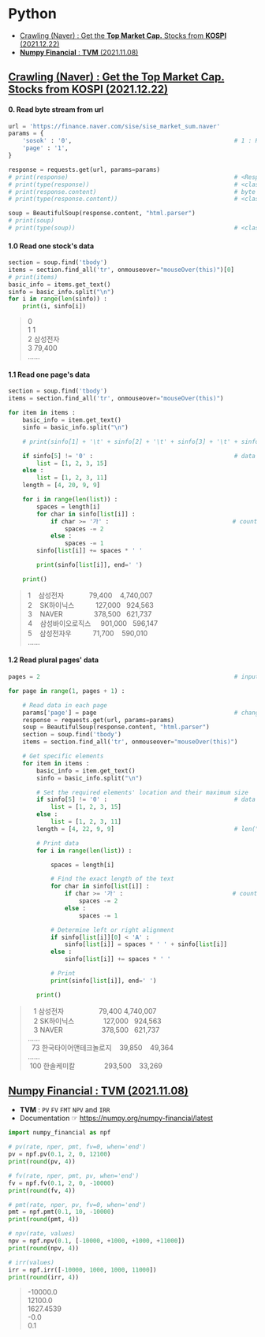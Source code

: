 # Python

- [Crawling (Naver) : Get the **Top Market Cap.** Stocks from **KOSPI** (2021.12.22)]()
- [**Numpy Financial** : **TVM** (2021.11.08)](/Python#numpy-financial--tvm-20211108)


## [Crawling (Naver) : Get the **Top Market Cap.** Stocks from **KOSPI** (2021.12.22)](/Python#python)

#### 0. Read byte stream from url
```python
url = 'https://finance.naver.com/sise/sise_market_sum.naver'
params = {
    'sosok' : '0',                                              # 1 : KOSPI, 2 : KOSDAQ
    'page' : '1',
}

response = requests.get(url, params=params)
# print(response)                                               # <Response [200]>
# print(type(response))                                         # <class 'requests.models.Response'>
# print(response.content)                                       # byte stream (encoded) : b'\n\n\n\n\n\n\n<!--
# print(type(response.content))                                 # <class 'bytes'>

soup = BeautifulSoup(response.content, "html.parser")
# print(soup)
# print(type(soup))                                             # <class 'bs4.BeautifulSoup'>
```

#### 1.0 Read one stock's data
```python
section = soup.find('tbody')
items = section.find_all('tr', onmouseover="mouseOver(this)")[0]
# print(items)
basic_info = items.get_text()
sinfo = basic_info.split("\n")
for i in range(len(sinfo)) :
    print(i, sinfo[i])
```
> 0  
> 1 1  
> 2 삼성전자  
> 3 79,400  
> ……

#### 1.1 Read one page's data
```python
section = soup.find('tbody')
items = section.find_all('tr', onmouseover="mouseOver(this)")

for item in items :
    basic_info = item.get_text()
    sinfo = basic_info.split("\n")

    # print(sinfo[1] + '\t' + sinfo[2] + '\t' + sinfo[3] + '\t' + sinfo[15])

    if sinfo[5] != '0' :                                        # data locations are moved when the price change is 0
        list = [1, 2, 3, 15]
    else :
        list = [1, 2, 3, 11]
    length = [4, 20, 9, 9]

    for i in range(len(list)) :
        spaces = length[i]
        for char in sinfo[list[i]] :
            if char >= '가' :                                   # count 2 spaces when the letter is Korean
                spaces -= 2
            else :
                spaces -= 1
        sinfo[list[i]] += spaces * ' '

        print(sinfo[list[i]], end=' ')

    print()
```
> 1 &nbsp;&nbsp; 삼성전자&nbsp;&nbsp;&nbsp;&nbsp;&nbsp;&nbsp;&nbsp;&nbsp;&nbsp;&nbsp;&nbsp;&nbsp; 79,400&nbsp;&nbsp;&nbsp; 4,740,007  
> 2 &nbsp;&nbsp; SK하이닉스&nbsp;&nbsp;&nbsp;&nbsp;&nbsp;&nbsp;&nbsp;&nbsp;&nbsp;&nbsp; 127,000&nbsp;&nbsp; 924,563  
> 3 &nbsp;&nbsp; NAVER&nbsp;&nbsp;&nbsp;&nbsp;&nbsp;&nbsp;&nbsp;&nbsp;&nbsp;&nbsp;&nbsp;&nbsp;&nbsp;&nbsp;&nbsp; 378,500&nbsp;&nbsp; 621,737  
> 4 &nbsp;&nbsp; 삼성바이오로직스&nbsp;&nbsp;&nbsp;&nbsp; 901,000&nbsp;&nbsp; 596,147  
> 5 &nbsp;&nbsp; 삼성전자우&nbsp;&nbsp;&nbsp;&nbsp;&nbsp;&nbsp;&nbsp;&nbsp;&nbsp;&nbsp; 71,700&nbsp;&nbsp;&nbsp; 590,010  
……

#### 1.2 Read plural pages' data
```python
pages = 2                                                       # input the last page's number

for page in range(1, pages + 1) :

    # Read data in each page
    params['page'] = page                                       # change the page number in the url
    response = requests.get(url, params=params)
    soup = BeautifulSoup(response.content, "html.parser")
    section = soup.find('tbody')
    items = section.find_all('tr', onmouseover="mouseOver(this)")

    # Get specific elements
    for item in items :
        basic_info = item.get_text()
        sinfo = basic_info.split("\n")

        # Set the required elements' location and their maximum size
        if sinfo[5] != '0' :                                    # data locations are moved when the price change is 0
            list = [1, 2, 3, 15]
        else :
            list = [1, 2, 3, 11]
        length = [4, 22, 9, 9]                                  # len("한국타이어앤테크놀로지") = 22

        # Print data
        for i in range(len(list)) :

            spaces = length[i]

            # Find the exact length of the text
            for char in sinfo[list[i]] :
                if char >= '가' :                               # count 2 spaces when the letter is Korean
                    spaces -= 2
                else :
                    spaces -= 1

            # Determine left or right alignment
            if sinfo[list[i]][0] < 'A' :
                sinfo[list[i]] = spaces * ' ' + sinfo[list[i]]
            else :
                sinfo[list[i]] += spaces * ' '

            # Print
            print(sinfo[list[i]], end=' ')

        print()
```
> &nbsp;&nbsp;&nbsp;1 삼성전자&nbsp;&nbsp;&nbsp;&nbsp;&nbsp;&nbsp;&nbsp;&nbsp;&nbsp;&nbsp;&nbsp;&nbsp;&nbsp;&nbsp;&nbsp;&nbsp;&nbsp;&nbsp;79,400 4,740,007  
> &nbsp;&nbsp;&nbsp;2 SK하이닉스&nbsp;&nbsp;&nbsp;&nbsp;&nbsp;&nbsp;&nbsp;&nbsp;&nbsp;&nbsp;&nbsp;&nbsp;&nbsp;&nbsp;&nbsp;127,000 &nbsp;&nbsp;924,563  
> &nbsp;&nbsp;&nbsp;3 NAVER&nbsp;&nbsp;&nbsp;&nbsp;&nbsp;&nbsp;&nbsp;&nbsp;&nbsp;&nbsp;&nbsp;&nbsp;&nbsp;&nbsp;&nbsp;&nbsp;&nbsp;&nbsp;&nbsp;&nbsp;378,500 &nbsp;&nbsp;621,737  
> ……  
> &nbsp;&nbsp;73 한국타이어앤테크놀로지&nbsp;&nbsp;&nbsp;&nbsp;39,850 &nbsp;&nbsp;&nbsp;49,364  
> ……  
> &nbsp;100 한솔케미칼&nbsp;&nbsp;&nbsp;&nbsp;&nbsp;&nbsp;&nbsp;&nbsp;&nbsp;&nbsp;&nbsp;&nbsp;&nbsp;&nbsp;&nbsp;293,500 &nbsp;&nbsp;&nbsp;33,269


## [Numpy Financial : TVM (2021.11.08)](/Python#python)

- **TVM** : `PV` `FV` `FMT` `NPV` and `IRR`
- Documentation ☞ https://numpy.org/numpy-financial/latest

```python
import numpy_financial as npf

# pv(rate, nper, pmt, fv=0, when='end')
pv = npf.pv(0.1, 2, 0, 12100)
print(round(pv, 4))

# fv(rate, nper, pmt, pv, when='end')
fv = npf.fv(0.1, 2, 0, -10000)
print(round(fv, 4))

# pmt(rate, nper, pv, fv=0, when='end')
pmt = npf.pmt(0.1, 10, -10000)
print(round(pmt, 4))

# npv(rate, values)
npv = npf.npv(0.1, [-10000, +1000, +1000, +11000])
print(round(npv, 4))

# irr(values)
irr = npf.irr([-10000, 1000, 1000, 11000])
print(round(irr, 4))
```

> -10000.0  
> 12100.0  
> 1627.4539  
> -0.0  
> 0.1
